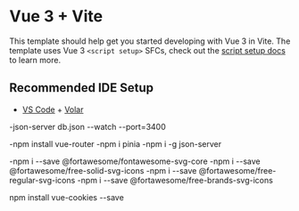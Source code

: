 # Vue 3 + Vite

This template should help get you started developing with Vue 3 in Vite. The template uses Vue 3 `<script setup>` SFCs, check out the [script setup docs](https://v3.vuejs.org/api/sfc-script-setup.html#sfc-script-setup) to learn more.

## Recommended IDE Setup

- [VS Code](https://code.visualstudio.com/) + [Volar](https://marketplace.visualstudio.com/items?itemName=Vue.volar)

-json-server db.json --watch --port=3400

-npm install vue-router
-npm i pinia
-npm i -g json-server

-npm i --save @fortawesome/fontawesome-svg-core
-npm i --save @fortawesome/free-solid-svg-icons
-npm i --save @fortawesome/free-regular-svg-icons
-npm i --save @fortawesome/free-brands-svg-icons

npm install vue-cookies --save